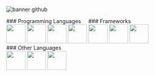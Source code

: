 ![banner github](https://user-images.githubusercontent.com/71755625/214107561-327a6d01-8069-4feb-b773-6fd35f95e07c.png)

<div>
  <div style="display:inline-block">
    ### Programming Languages
    <div>
      <img src="https://upload.wikimedia.org/wikipedia/commons/1/18/C_Programming_Language.svg" width=50px height=50px style="display: inline-block">
      <img src="https://upload.wikimedia.org/wikipedia/commons/0/0d/C_Sharp_wordmark.svg" width=50px height=50px style="display: inline-block">
      <img src="https://upload.wikimedia.org/wikipedia/commons/6/6a/JavaScript-logo.png" width=50px height=50px style="display: inline-block">
      <img src="https://upload.wikimedia.org/wikipedia/commons/f/f5/Typescript.svg" width=50px height=50px style="display: inline-block">
    </div>
  </div>

  <div style="display:inline-block">
   ### Frameworks
    <div>
      <img src="https://upload.wikimedia.org/wikipedia/commons/c/c4/Unity_2021.svg" width=50px height=50px style="display: inline-block">
      <img src="https://upload.wikimedia.org/wikipedia/commons/c/cf/Angular_full_color_logo.svg" width=50px height=50px style="display: inline-block">
      <img src="https://upload.wikimedia.org/wikipedia/commons/d/d1/Ionic_Logo.svg" width=50px height=50px style="display: inline-block">
   </div>
  </div>

  <div style="display:inline-block">
    ### Other Languages
    <div>
     <img src="https://upload.wikimedia.org/wikipedia/commons/6/61/HTML5_logo_and_wordmark.svg" width=50px height=50px style="display: inline-block">
      <img src="https://upload.wikimedia.org/wikipedia/commons/d/d5/CSS3_logo_and_wordmark.svg" width=50px height=50px style="display: inline-block">
     <img src="https://upload.wikimedia.org/wikipedia/commons/4/44/SQL_%D0%BB%D0%BE%D0%B3%D0%BE%D1%82%D0%B8%D0%BF.png" width=50px height=50px style="display: inline-block">
    </div>
  </div>
</div>



<!--# [![Typing SVG](https://readme-typing-svg.demolab.com/?lines=Antonio+Santese;Software+Developer)](https://git.io/typing-svg)


Typing Svg: https://github.com/DenverCoder1/readme-typing-svg
-->
